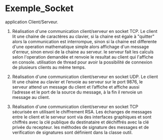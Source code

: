 # Exemple_Socket
application Client/Serveur.

1) Réalisation d'une communication client/serveur en socket TCP. Le client lit une chaine de caractères au clavier, si la chaine est égale à "quitter" alors la communication est interrompue, sinon si la chaine est differente d'une operation mathematique simple alors affichage d'un message d'erreur, sinon envoi de la chaine au serveur. le serveur fait les calculs selon l'operation demandée et renvoie le resultat au client qui l'affiche en console. utilisation de thread pour avoir la possibilité de connexion de plusieurs clients au même temps.

2) Réalisation d'une communication client/serveur en socket UDP. Le client lit une chaine au clavier et l’envoie au serveur sur le port 9876, le serveur attend un message du client et l’affiche et affiche aussi l’adresse et le port de la source du message, à la fin il renvoie un message au client.

3) Réalisation d'une communication client/serveur en socket TCP sécurisée en utilisant le chiffrement RSA. Les échanges de messages entre le client et le serveur sont via des interfaces graphiques et sont chiffrés avec la clé publique du destinataire et déchiffrés avec la clé privée du recepteur. les méthodes de signature des messages et de verification de signatures sont définient dans la classe outil.
